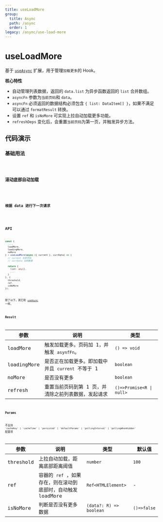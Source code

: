 ```yaml
---
title: useLoadMore
group:
  title: Async
  path: /async
  order: 1
legacy: /async/use-load-more
---
```


# useLoadMore

基于 [`useAsync`](/async/use-async) 扩展，用于管理`加载更多`的 Hook。

**核心特性**

- 自动管理列表数据，返回的 `data.list` 为异步函数返回的 `list` 合并数组。
- `asyncFn` 参数为`当前页码`和 `data`。
- `asyncFn` 必须返回的数据结构必须包含 `{ list: DataItem[] }`，如果不满足可以通过 `formatResult` 转换。
- 设置 `ref` 和 `isNoMore` 可实现上拉自动加载更多功能。
- `refreshDeps` 变化后，会重置`当前页码`为第一页，并触发异步方法。

## 代码演示

### 基础用法

<code iframe="300" src="./demos/LoadMore1.tsx" />

### 滚动底部自动加载

<code src="./demos/LoadMore2.tsx" />

### 根据 data 进行下一次请求

<code src="./demos/LoadMore3.tsx" />

## API

```typescript
const {
  ...,
  loadMore,
  loadingMore,
  noMore
} = useLoadMore(async ({ current }, currData) => {
  // current 当前页码
  // currData 当前数据

  return {
    list: any[],
    ...
  }
}, {
  threshold,
  ref,
  isNoMore
});
```

除了以下，其它和 [`useAsync`](/async/use-async) 一样。

### Result

| 参数        | 说明                                                | 类型                     |
| ----------- | --------------------------------------------------- | ------------------------ |
| loadMore    | 触发加载更多。页码加 1，并触发 `asynfFn`。          | `() => void`             |
| loadingMore | 是否正在加载更多。即加载中并且 `current` 不等于 1   | `boolean`                |
| noMore      | 是否没有更多                                        | `boolean`                |
| refresh     | 重置当前页码到第 1 页，并清除之前列表数据，发起请求 | `()=>Promise<R \| null>` |

### Params

不支持 `'cacheKey' | 'cacheTime' | 'persisted' | 'defaultParams' | 'pollingInterval' | 'pollingWhenHidden'` 配置项

| 参数 | 说明 | 类型 | 默认值 |
| --- | --- | --- | --- |
| threshold | 上拉自动加载，距离底部距离阈值 | `number` | `100` |
| ref | 容器的 `ref` ，如果存在，则在滚动到底部时，自动触发 loadMore | `Ref<HTMLElement>` | - |
| isNoMore | 判断是否没有更多数据 | `(data?: R) => boolean` | `()=>false` |
